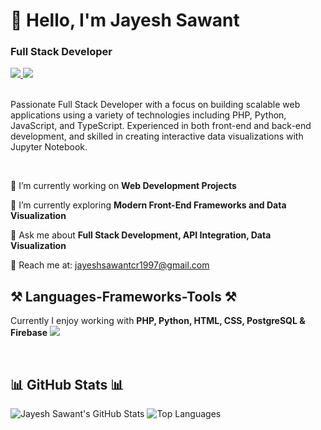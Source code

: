 # 👋 Hello, I'm Jayesh Sawant
### Full Stack Developer

<div align="left"> 
  <a href="mailto:jayeshsawantcr1997@gmail.com" target="_blank">
    <img src="https://img.shields.io/badge/Gmail-D14836?style=for-the-badge&logo=gmail&logoColor=white" target="_blank" />
  </a>
  <a href="https://jaysawt.netlify.app/" target="_blank">
    <img src="https://img.shields.io/badge/Portfolio-00C853?style=for-the-badge&logo=readthedocs&logoColor=white" target="_blank" />
  </a>
</div>

<br>

Passionate Full Stack Developer with a focus on building scalable web applications using a variety of technologies including PHP, Python, JavaScript, and TypeScript. Experienced in both front-end and back-end development, and skilled in creating interactive data visualizations with Jupyter Notebook.

<br>

<div align="left">
 
 🔭 I’m currently working on **Web Development Projects**

 🌱 I’m currently exploring **Modern Front-End Frameworks and Data Visualization**

💬 Ask me about **Full Stack Development, API Integration, Data Visualization**

📧 Reach me at: jayeshsawantcr1997@gmail.com

</div>

## ⚒️ Languages-Frameworks-Tools ⚒️
<div align="left">

  Currently I enjoy working with **PHP, Python, HTML, CSS, PostgreSQL & Firebase**
    <img src="https://skillicons.dev/icons?i=php,python,js,ts,html,css,github,git" /><br>
</div>

<br/>

## 📊 GitHub Stats 📊

![Jayesh Sawant's GitHub Stats](https://github-readme-stats.vercel.app/api?username=jaysawt&show_icons=true&theme=radical)
![Top Languages](https://github-readme-stats.vercel.app/api/top-langs/?username=jaysawt&show_icons=true&theme=radical)
